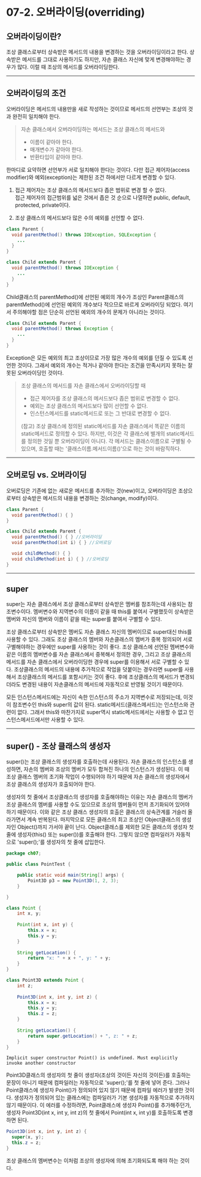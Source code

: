 # 07-2. 오버라이딩(overriding)
## 오버라이딩이란?
조상 클래스로부터 상속받은 메서드의 내용을 변경하는 것을 오버라이딩이라고 한다.
상속받은 메서드를 그대로 사용하기도 하지만, 자손 클래스 자신에 맞게 변경해야하는 경우가 많다. 이럴 때 조상의 메서드를 오버라이딩한다.
***
## 오버라이딩의 조건
오버라이딩은 메서드의 내용만을 새로 작성하는 것이므로 메서드의 선언부는 조상의 것과 완전히 일치해야 한다.
> 자손 클래스에서 오버라이딩하는 메서드는 조상 클래스의 메서드와
> - 이름이 같아야 한다.
> - 매개변수가 같아야 한다.
> - 반환타입이 같아야 한다.

한마디로 요약하면 선언부가 서로 일치해야 한다는 것이다. 다만 접근 제어자(access modifier)와 예외(exception)는 제한된 조건 하에서만 다르게 변경할 수 있다.
1. 접근 제어자는 조상 클래스의 메서드보다 좁은 범위로 변경 할 수 없다.   
접근 제어자의 접근범위를 넓은 것에서 좁은 것 순으로 나열하면 public, default, protected, private이다.

3. 조상 클래스의 메서드보다 많은 수의 예외를 선언할 수 없다.
```java
class Parent {
  void parentMethod() throws IOException, SQLException {
    ...
  }
}

class Child extends Parent {
  void parentMethod() throws IOException {
    ...
  }
}
```
Child클래스의 parentMethod()에 선언된 예외의 개수가 조상인 Parent클래스의 parentMethod()에 선언된 예외의 개수보다 적으므로 바르게 오버라이딩 되었다.
여기서 주의해야할 점은 단순히 선언된 예외의 개수의 문제가 아니라는 것이다.
```java
class Child extends Parent {
  void parentMethod() throws Exception {
    ...
  }
}
```
Exception은 모든 예외의 최고 조상이므로 가장 많은 개수의 예외를 던질 수 있도록 선언한 것이다. 그래서 예외의 개수는 적거나 같아야 한다는 조건을 만족시키지 못하는 잘못된 오버라이딩인 것이다.
> 조상 클래스의 메서드를 자손 클래스에서 오버라이딩할 때
> - 접근 제어자를 조상 클래스의 메서드보다 좁은 범위로 변경할 수 없다.
> - 예외는 조상 클래스의 메서드보다 많이 선언할 수 없다.
> - 인스턴스메서드를 static메서드로 또는 그 반대로 변경할 수 없다.
>
> (참고) 조상 클래스에 정의된 static메서드를 자손 클래스에서 똑같은 이름의 static메서드로 정의할 수 있다. 하지만, 이것은 각 클래스에 별개의 static메서드를 정의한 것일 뿐 오버라이딩이 아니다.
> 각 메서드는 클래스이름으로 구별될 수 있으며, 호출할 때는 '클래스이름.메서드이름()'으로 하는 것이 바람직하다.
***
## 오버로딩 vs. 오버라이딩
오버로딩은 기존에 없는 새로운 메서드를 추가하는 것(new)이고, 오버라이딩은 조상으로부터 상속받은 메서드의 내용을 변경하는 것(change, modify)이다.
```java
class Parent {
  void parentMethod() { }
}

class Child extends Parent {
  void parentMethod() { } //오버라이딩
  void parentMethod(int i) { } //오버로딩

  void childMethod() { }
  void childMethod(int i) { } //오버로딩
}
```
***
## super
super는 자손 클래스에서 조상 클래스로부터 상속받은 멤버를 참조하는데 사용되는 참조변수이다.
멤버변수와 지역변수의 이름이 같을 때 this를 붙여서 구별했듯이 상속받은 멤버와 자신의 멤버와 이름이 같을 때는 super를 붙여서 구별할 수 있다.

조상 클래스로부터 상속받은 멤버도 자손 클래스 자신의 멤버이므로 super대신 this를 사용할 수 있다.
그래도 조상 클래스의 멤버와 자손클래스의 멤버가 중복 정의되어 서로 구별해야하는 경우에만 super를 사용하는 것이 좋다.
조상 클래스에 선언된 멤버변수와 같은 이름의 멤버변수를 자손 클래스에서 중복해서 정의한 경우, 그리고 조상 클래스의 메서드를 자손 클래스에서 오버라이딩한 경우에 super를 이용해서 서로 구별할 수 있다.
조상클래스의 메서드의 내용에 추가적으로 작업을 덧붙이는 경우라면 super를 사용해서 조상클래스의 메서드를 포함시키는 것이 좋다. 후에 조상클래스의 메서드가 변경되더라도 변경된 내용이 자손클래스의 메서드에 자동적으로 반영될 것이기 때문이다.

모든 인스턴스메서드에는 자신이 속한 인스턴스의 주소가 지역변수로 저장되는데, 이것이 참조변수인 this와 super의 값이 된다.
static메서드(클래스메서드)는 인스턴스와 관련이 없다. 그래서 this와 마찬가지로 super역시 static메서드에서는 사용할 수 없고 인스턴스메서드에서만 사용할 수 있다.
***
## super() - 조상 클래스의 생성자
super()는 조상 클래스의 생성자를 호출하는데 사용된다.
자손 클래스의 인스턴스를 생성하면, 자손의 멤버와 조상의 멤버가 모두 합쳐진 하나의 인스턴스가 생성된다. 이 때 조상 클래스 멤버의 초기화 작업이 수행되어야 하기 때문에 자손 클래스의 생성자에서 조상 클래스의 생성자가 호출되어야 한다.

생성자의 첫 줄에서 조상클래스의 생성자를 호출해야하는 이유는 자손 클래스의 멤버가 조상 클래스의 멤버를 사용할 수도 있으므로 조상의 멤버들이 먼저 초기화되어 있어야 하기 때문이다.
이와 같은 조상 클래스 생성자의 호출은 클래스의 상속관계를 거슬러 올라가면서 계속 반복된다. 마지막으로 모든 클래스의 최고 조상인 Object클래스의 생성자인 Object()까지 가서야 끝이 난다.
Object클래스를 제외한 모든 클래스의 생성자 첫 줄에 생성자(this() 또는 super())를 호출해야 한다. 그렇지 않으면 컴파일러가 자동적으로 'super();'를 생성자의 첫 줄에 삽입한다.
```java
package ch07;

public class PointTest {

	public static void main(String[] args) {
		Point3D p3 = new Point3D(1, 2, 3);
	}

}

class Point {
	int x, y;
	
	Point(int x, int y) {
		this.x = x;
		this.y = y;
	}
	
	String getLocation() {
		return "x: " + x + ", y: " + y;
	}
}

class Point3D extends Point {
	int z;
	
	Point3D(int x, int y, int z) {
		this.x = x;
		this.y = y;
		this.z = z;
	}
	
	String getLocation() {
		return super.getLocation() + ", z: " + z;
	}
}
```
```
Implicit super constructor Point() is undefined. Must explicitly invoke another constructor
```
Point3D클래스의 생성자의 첫 줄이 생성자(조상의 것이든 자신의 것이든)를 호출하는 문장이 아니기 때문에 컴파일러는 자동적으로 'super();'를 첫 줄에 넣어 준다.
그러나 Point클래스에 생성자 Point()가 정의되어 있지 않기 때문에 컴파일 에러가 발생한 것이다. 생성자가 정의되어 있는 클래스에는 컴파일러가 기본 생성자를 자동적으로 추가하지 않기 때문이다.
이 에러를 수정하려면, Point클래스에 생성자 Point()를 추가해주던가, 생성자 Point3D(int x, int y, int z)의 첫 줄에서 Point(int x, int y)를 호출하도록 변경하면 된다.
```java
Point3D(int x, int y, int z) {
  super(x, y);
  this.z = z;
}
```
조상 클래스의 멤버변수는 이처럼 조상의 생성자에 의해 초기화되도록 해야 하는 것이다.
